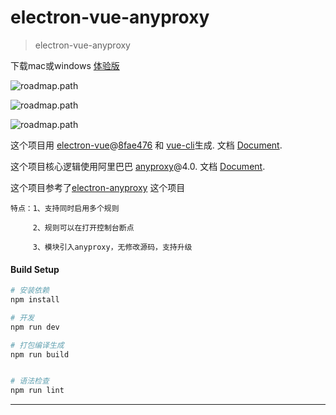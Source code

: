 # electron-vue-anyproxy

> electron-vue-anyproxy

下载mac或windows [体验版](https://github.com/luoyang125024608/electron-vue-anyproxy/releases/tag/v1.0.3)

![roadmap.path](https://github.com/luoyang125024608/electron-vue-anyproxy/blob/master/src/renderer/assets/p1.jpg)

![roadmap.path](https://github.com/luoyang125024608/electron-vue-anyproxy/blob/master/src/renderer/assets/p2.jpg)

![roadmap.path](https://github.com/luoyang125024608/electron-vue-anyproxy/blob/master/src/renderer/assets/p3.jpg)

这个项目用 [electron-vue](https://github.com/SimulatedGREG/electron-vue)@[8fae476](https://github.com/SimulatedGREG/electron-vue/tree/8fae4763e9d225d3691b627e83b9e09b56f6c935) 和 [vue-cli](https://github.com/vuejs/vue-cli)生成. 文档 [Document](https://simulatedgreg.gitbooks.io/electron-vue/content/index.html).

这个项目核心逻辑使用阿里巴巴 [anyproxy](https://github.com/alibaba/anyproxy)@4.0. 文档 [Document](http://anyproxy.io/cn/).

这个项目参考了[electron-anyproxy](https://github.com/fwon/electron-anyproxy) 这个项目

```
特点：1、支持同时启用多个规则

     2、规则可以在打开控制台断点
     
     3、模块引入anyproxy，无修改源码，支持升级
```
#### Build Setup
    
``` bash
# 安装依赖
npm install

# 开发
npm run dev

# 打包编译生成
npm run build


# 语法检查
npm run lint

```

---
